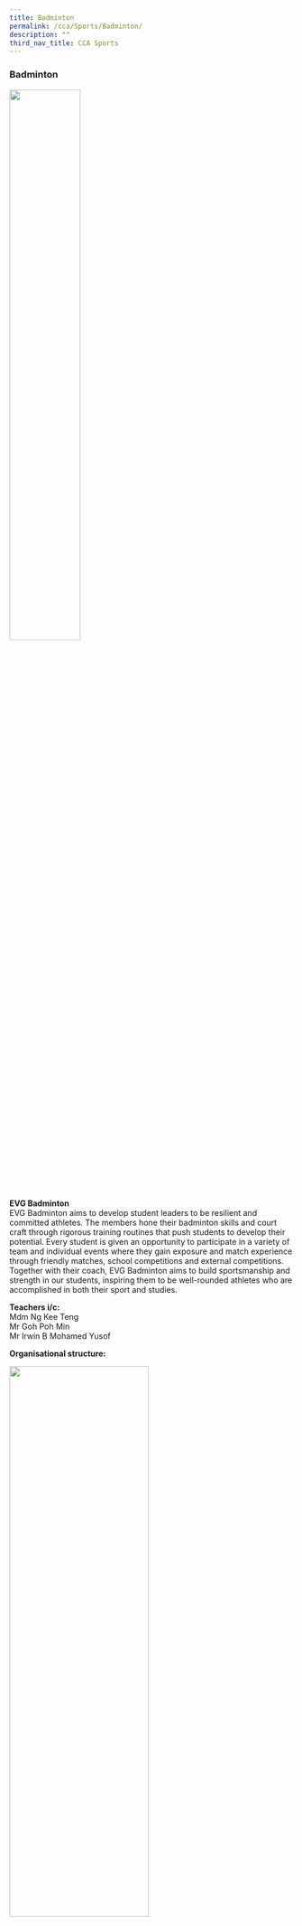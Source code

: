 ```yaml
---
title: Badminton
permalink: /cca/Sports/Badminton/
description: ""
third_nav_title: CCA Sports
---
```

### **Badminton**

<img style="width:50%;height:50%" src="/images/Our%20Curriculum/CCA/Sports/Badminton/B1.jpg">

**EVG Badminton**  
EVG Badminton aims to develop student leaders to be resilient and committed athletes. The members hone their badminton skills and court craft through rigorous training routines that push students to develop their potential. Every student is given an opportunity to participate in a variety of team and individual events where they gain exposure and match experience through friendly matches, school competitions and external competitions. Together with their coach, EVG Badminton aims to build sportsmanship and strength in our students, inspiring them to be well-rounded athletes who are accomplished in both their sport and studies.

**Teachers i/c:**  
Mdm Ng Kee Teng  
Mr Goh Poh Min  
Mr Irwin B Mohamed Yusof

**Organisational structure:**

<img style="width:70%;height:50%" src="/images/Our%20Curriculum/CCA/Sports/Badminton/B2.jpg">


<style type="text/css">
.tg  {border-collapse:collapse;border-spacing:0;}
.tg td{border-color:black;border-style:solid;border-width:1px;font-family:Arial, sans-serif;font-size:14px;
  overflow:hidden;padding:10px 5px;word-break:normal;}
.tg th{border-color:black;border-style:solid;border-width:1px;font-family:Arial, sans-serif;font-size:14px;
  font-weight:normal;overflow:hidden;padding:10px 5px;word-break:normal;}
.tg .tg-sm4r{background-color:#FFF;color:#3A3A3A;font-weight:bold;text-align:center;vertical-align:top}
</style>
<table class="tg">
<thead>
  <tr>
    <td class="tg-sm4r"><span style="font-weight:700">Boys Captain</span> <span style="font-weight:400;font-style:inherit">: Joven Lim</span><br><br><span style="font-weight:700">Boys Vice-Captain</span><span style="font-weight:400;font-style:inherit">: Soh Ziguan</span><br><span style="font-weight:inherit;font-style:inherit"> </span></td>
    <td class="tg-sm4r"><span style="font-weight:700">Girls Captain</span><span style="font-weight:400;font-style:inherit">: Wang Xin Min</span><br><br><span style="font-weight:700">Girls Vice-Captain</span><span style="font-weight:400;font-style:inherit">: Brenda Kwok</span><br><span style="font-weight:700">Lower Sec Captain</span><span style="font-weight:400;font-style:inherit">: Tan Xin Lin Celine</span><br><span style="font-weight:inherit;font-style:inherit"> </span></td>
    <td class="tg-sm4r"><span style="font-weight:700">Committee Members</span><span style="font-weight:400;font-style:inherit">:</span><br><br><span style="font-weight:400;font-style:inherit">Li Yuanxin</span><br><span style="font-weight:400;font-style:inherit">Lim Jia Jun Oswyn</span><br><span style="font-weight:400;font-style:inherit">Javier Peh Yichen</span><br><span style="font-weight:400;font-style:inherit">Ng Zhao Xian</span><br><span style="font-weight:400;font-style:inherit">Charissa Yong</span><br><span style="font-weight:400;font-style:inherit">Ting Ya Xuan</span></td>
  </tr>
</thead>
</table>

**Training days (2021)**  
School team members (Boys and Girls) : Tuesday and Thursday 3 pm to 5:30 pm  
School team and recreational members: Fridays 1:30 pm to 3:30 pm&nbsp;

**Training Venues (2021)**  
Evergreen Secondary School Hall&nbsp;

**Our Students (2020)**

<img style="width:100%;height:50%" src="/images/Our%20Curriculum/CCA/Sports/Badminton/B3.png">
<img style="width:100%;height:50%" src="/images/Our%20Curriculum/CCA/Sports/Badminton/B4.png">

	
<img style="width:100%;height:50%" src="/images/Our%20Curriculum/CCA/Sports/Badminton/B5.jpg">


<img style="width:100%;height:50%" src="/images/Our%20Curriculum/CCA/Sports/Badminton/B6.png">


**Our Girls Team 2020**

**Sec 4 Girls**

Carlyn Gan, Shermaine Sim, Jessica Zhang, Ashlynn Lum, Huang Junyi, Shi Xin Yi

**Sec 3 Girls**

Lim Jia Wen, Brenda Kwok, Ma Yin Myo Thet, Sharon Koh, Ting Ya Xuan, Cheok Tze Xin, Ooi Jia Xi, Charissa Yong, Jennifer Yap, Kok Zi Hui

**Sec 2 Girls**

Celine Tan, Wang Xin Min, Wong Yu Xun, Tan Yu Qian, Chay Yong Shi, Kong Sem Hui, Koh Hui Ru, Chee Zhi Xuan, Chloe Chan

**Sec 1 Girls**

Joyce Lim, Acacia Kiw, Belle Chong, Keira Pang, Lee Xin En, Janice Tan, Yap Yu Ting

**Our Achievements**

**EVG Badminton Events &amp; Achievements 2019**

*   Participation in Northzone Championship for All divisions
*   C Division Girls Northzone 2019 - Top 8
*   R.O.M.P 2019 Badminton Competition - Top 8 (Boys Group 2)
*   Badminton Carnival by SAC C Division Girls 2019 - 2nd&nbsp;Place
*   Friendly Match with Zhonghua Secondary School (B and C Girls)
*   Friendly Match with Anglo Chinese School (Barker Road) (B and C Boys)
*   Friendly Match with Bowen Secondary School (B and C Boys)
*   VIA with Special Olympics (Badminton)
*   Learning Journey to Sports Science Institute

<img style="width:100%;height:50%" src="/images/Our%20Curriculum/CCA/Sports/Badminton/B7.jpg">


**Northzone Badminton Championships 2020**

<img style="width:100%;height:50%" src="/images/Our%20Curriculum/CCA/Sports/Badminton/B8.jpg">


**Learning Journey to Sports Science Institute**

Our students took part in the one day learning journey to Sports Science Institute and had the wonderful opportunity to attend a tour session hosted by Mr C Kunalan. We had the chance to get more insight on various sports lab, equipments and the special diets of atheletes to help improve on fitness level and maximise training.

<img style="width:100%;height:50%" src="/images/Our%20Curriculum/CCA/Sports/Badminton/B9.jpg">

**Special Olympics Badminton (2019 Sea Games)**

Some of our students had the opportunity to interact with the athelets from Special Olympics. They act as training partners and assistant coachs to help facilitate the team in their training for the 2019 Special Olympics Sea Games. Mdm Ng, our teacher, assisted and accompanied the team in their competitions to Thailand.

<img style="width:100%;height:50%" src="/images/Our%20Curriculum/CCA/Sports/Badminton/B10.png">
